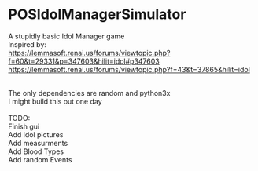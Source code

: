 # POSIdolManagerSimulator
A stupidly basic Idol Manager game<br>
Inspired by:<br>
https://lemmasoft.renai.us/forums/viewtopic.php?f=60&t=29331&p=347603&hilit=idol#p347603 <br>
https://lemmasoft.renai.us/forums/viewtopic.php?f=43&t=37865&hilit=idol <br>

<br>
The only dependencies are random and python3x 
<br>
I might build this out one day

<br>
<br>
TODO:<br>
Finish gui<br>
Add idol pictures<br>
Add measurments <br>
Add Blood Types<br>
Add random Events<br>
